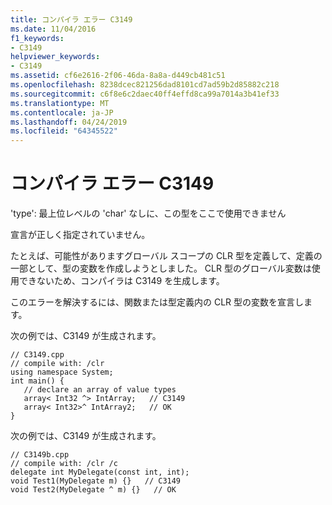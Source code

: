 ```yaml
---
title: コンパイラ エラー C3149
ms.date: 11/04/2016
f1_keywords:
- C3149
helpviewer_keywords:
- C3149
ms.assetid: cf6e2616-2f06-46da-8a8a-d449cb481c51
ms.openlocfilehash: 8238dcec821256dad8101cd7ad59b2d85882c218
ms.sourcegitcommit: c6f8e6c2daec40ff4effd8ca99a7014a3b41ef33
ms.translationtype: MT
ms.contentlocale: ja-JP
ms.lasthandoff: 04/24/2019
ms.locfileid: "64345522"
---
```

# <a name="compiler-error-c3149"></a>コンパイラ エラー C3149

'type': 最上位レベルの 'char' なしに、この型をここで使用できません

宣言が正しく指定されていません。

たとえば、可能性がありますグローバル スコープの CLR 型を定義して、定義の一部として、型の変数を作成しようとしました。 CLR 型のグローバル変数は使用できないため、コンパイラは C3149 を生成します。

このエラーを解決するには、関数または型定義内の CLR 型の変数を宣言します。

次の例では、C3149 が生成されます。

```
// C3149.cpp
// compile with: /clr
using namespace System;
int main() {
   // declare an array of value types
   array< Int32 ^> IntArray;   // C3149
   array< Int32>^ IntArray2;   // OK
}
```

次の例では、C3149 が生成されます。

```
// C3149b.cpp
// compile with: /clr /c
delegate int MyDelegate(const int, int);
void Test1(MyDelegate m) {}   // C3149
void Test2(MyDelegate ^ m) {}   // OK
```
